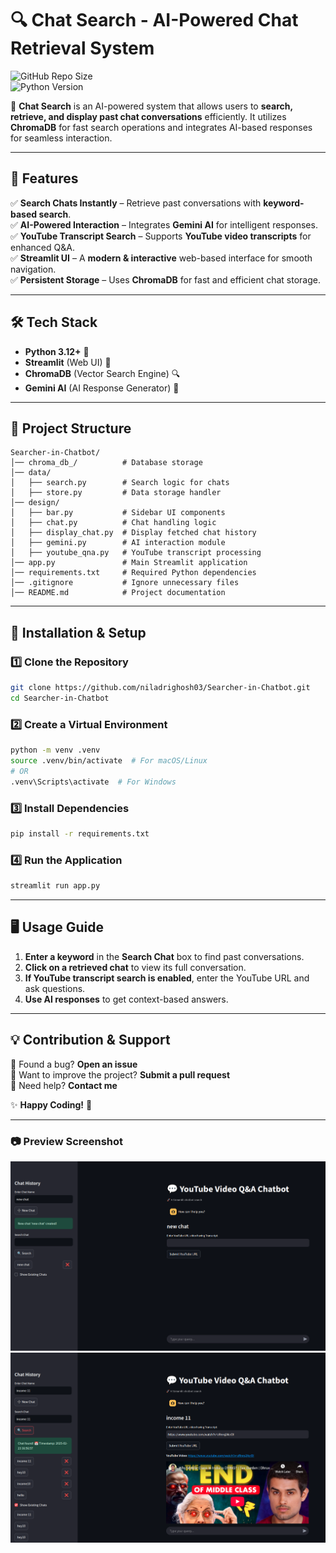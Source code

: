 # **🔍 Chat Search - AI-Powered Chat Retrieval System**  

![GitHub Repo Size](https://img.shields.io/github/repo-size/niladrighosh03/Searcher-in-Chatbot)  
![Python Version](https://img.shields.io/badge/python-3.12+-yellow)  

🚀 **Chat Search** is an AI-powered system that allows users to **search, retrieve, and display past chat conversations** efficiently. It utilizes **ChromaDB** for fast search operations and integrates AI-based responses for seamless interaction.  

---

## **📌 Features**  
✅ **Search Chats Instantly** – Retrieve past conversations with **keyword-based search**.  
✅ **AI-Powered Interaction** – Integrates **Gemini AI** for intelligent responses.  
✅ **YouTube Transcript Search** – Supports **YouTube video transcripts** for enhanced Q&A.  
✅ **Streamlit UI** – A **modern & interactive** web-based interface for smooth navigation.  
✅ **Persistent Storage** – Uses **ChromaDB** for fast and efficient chat storage.  

---

## **🛠️ Tech Stack**  
- **Python 3.12+** 🐍  
- **Streamlit** (Web UI) 🎨  
- **ChromaDB** (Vector Search Engine) 🔍  
- **Gemini AI** (AI Response Generator) 🤖  

---

## **📂 Project Structure**  

```
Searcher-in-Chatbot/
│── chroma_db_/          # Database storage
│── data/
│   ├── search.py        # Search logic for chats
│   ├── store.py         # Data storage handler
│── design/
│   ├── bar.py           # Sidebar UI components
│   ├── chat.py          # Chat handling logic
│   ├── display_chat.py  # Display fetched chat history
│   ├── gemini.py        # AI interaction module
│   ├── youtube_qna.py   # YouTube transcript processing
│── app.py               # Main Streamlit application
│── requirements.txt     # Required Python dependencies
│── .gitignore           # Ignore unnecessary files
│── README.md            # Project documentation
```

---

## **🚀 Installation & Setup**  

### **1️⃣ Clone the Repository**
```bash
git clone https://github.com/niladrighosh03/Searcher-in-Chatbot.git
cd Searcher-in-Chatbot
```

### **2️⃣ Create a Virtual Environment**  
```bash
python -m venv .venv
source .venv/bin/activate  # For macOS/Linux
# OR
.venv\Scripts\activate  # For Windows
```

### **3️⃣ Install Dependencies**  
```bash
pip install -r requirements.txt
```

### **4️⃣ Run the Application**  
```bash
streamlit run app.py
```

---

## **🖥️ Usage Guide**  
1. **Enter a keyword** in the **Search Chat** box to find past conversations.  
2. **Click on a retrieved chat** to view its full conversation.  
3. **If YouTube transcript search is enabled**, enter the YouTube URL and ask questions.  
4. **Use AI responses** to get context-based answers.  

---



## **💡 Contribution & Support**  
🔹 Found a bug? **Open an issue**  
🔹 Want to improve the project? **Submit a pull request**  
🔹 Need help? **Contact me**  

✨ **Happy Coding!** 🚀  

---

### **📷 Preview Screenshot**  
![Project Structure](assets/pic2.png)
![Project Structure](assets/pic.png)

